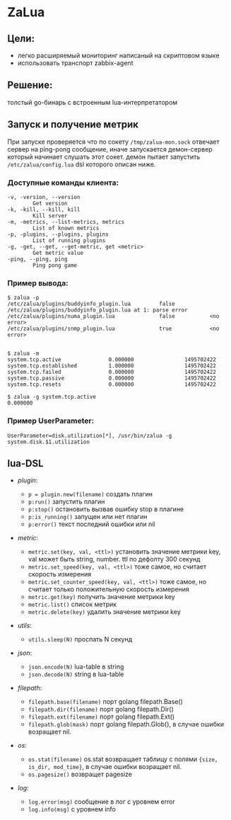 # ZaLua

## Цели:

* легко расширяемый мониторинг написаный на скриптовом языке
* использовать транспорт zabbix-agent

## Решение:

толстый go-бинарь с встроенным lua-интерпретатором

## Запуск и получение метрик

При запуске проверяется что по сокету `/tmp/zalua-mon.sock` отвечает сервер на ping-pong сообщение,
иначе запускается демон-сервер который начинает слушать этот сокет.
демон пытает запустить `/etc/zalua/config.lua` dsl которого описан ниже.

### Доступные команды клиента:

```
-v, -version, --version
        Get version
-k, -kill, --kill, kill
        Kill server
-m, -metrics, --list-metrics, metrics
        List of known metrics
-p, -plugins, --plugins, plugins
        List of running plugins
-g, -get, --get, --get-metric, get <metric>
        Get metric value
-ping, --ping, ping
        Ping pong game
```

### Пример вывода:

```
$ zalua -p
/etc/zalua/plugins/buddyinfo_plugin.lua         false           /etc/zalua/plugins/buddyinfo_plugin.lua at 1: parse error
/etc/zalua/plugins/numa_plugin.lua              false           <no error>
/etc/zalua/plugins/snmp_plugin.lua              true            <no error>


$ zalua -m
system.tcp.active               0.000000                1495702422
system.tcp.established          1.000000                1495702422
system.tcp.failed               0.000000                1495702422
system.tcp.passive              0.000000                1495702422
system.tcp.resets               0.000000                1495702422

$ zalua -g system.tcp.active
0.000000
```

### Пример UserParameter:

```
UserParameter=disk.utilization[*], /usr/bin/zalua -g system.disk.$1.utilization
```

## lua-DSL

* *plugin*:
    * `p = plugin.new(filename)` создать плагин
    * `p:run()` запустить плагин
    * `p:stop()` остановить вызвав ошибку stop в плагине
    * `p:is_running()` запущен или нет плагин
    * `p:error()` текст последний ошибки или nil

* *metric*:
    * `metric.set(key, val, <ttl>)` установить значение метрики key, val может быть string, number. ttl по дефолту 300 секунд
    * `metric.set_speed(key, val, <ttl>)` тоже самое, но считает скорость измерения
    * `metric.set_counter_speed(key, val, <ttl>)` тоже самое, но считает только положительную скорость измерения
    * `metric.get(key)` получить значение метрики key
    * `metric.list()` список метрик
    * `metric.delete(key)` удалить значение метрики key

* *utils*:
    * `utils.sleep(N)` проспать N секунд

* *json*:
    * `json.encode(N)` lua-table в string
    * `json.decode(N)` string в lua-table

* *filepath*:
    * `filepath.base(filename)` порт golang filepath.Base()
    * `filepath.dir(filename)` порт golang filepath.Dir()
    * `filepath.ext(filename)` порт golang filepath.Ext()
    * `filepath.glob(mask)` порт golang filepath.Glob(), в случае ошибки возращает nil.

* *os*:
    * `os.stat(filename)` os.stat возвращает таблицу с полями `{size, is_dir, mod_time}`, в случае ошибки возращает nil.
    * `os.pagesize()` возвращет pagesize

* *log*:
    * `log.error(msg)` сообщение в лог с уровнем error
    * `log.info(msg)` с уровнем info
